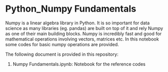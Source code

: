 # Python_Numpy Fundamentals

Numpy is a linear algebra library in Python. It is so important for data science as many libraries (eg. pandas) are built on top of it and rely Numpy as one of their main building blocks. Numpy is incredibly fast and good for mathematical operations involving vectors, matrices etc. In this notebook some codes for basic numpy operations are provided.

The following document is provided in this repository:
  1. Numpy Fundamentals.ipynb: Notebook for the reference codes
